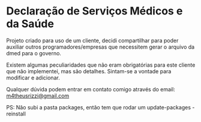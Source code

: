 # Declaração de Serviços Médicos e da Saúde

Projeto criado para uso de um cliente, decidi compartilhar para poder auxiliar outros programadores/empresas que necessitem 
gerar o arquivo da dmed para o governo.

Existem algumas peculiaridades que não eram obrigatórias para este cliente que não implementei, mas são detalhes.
Sintam-se a vontade para modificar e adicionar.

Qualquer dúvida podem entrar em contato comigo através do email: m4theusrizzi@gmail.com

PS: Não subi a pasta packages, então tem que rodar um update-packages -reinstall
